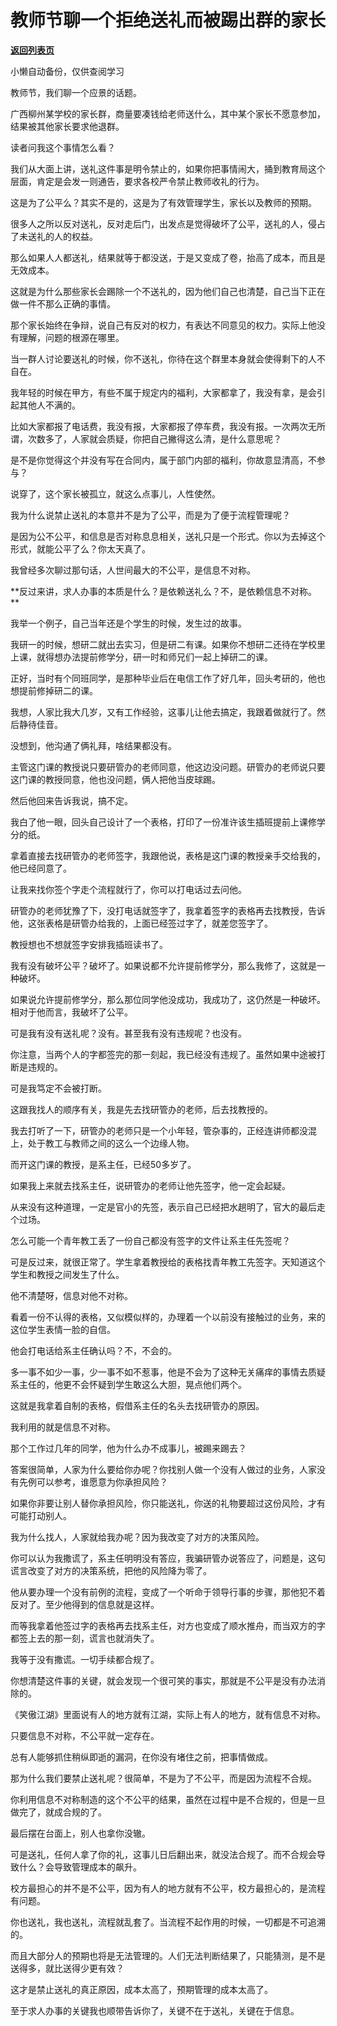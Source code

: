 # 教师节聊一个拒绝送礼而被踢出群的家长

[**返回列表页**](/gzh/记忆承载)

小懒自动备份，仅供查阅学习

教师节，我们聊一个应景的话题。

广西柳州某学校的家长群，商量要凑钱给老师送什么，其中某个家长不愿意参加，结果被其他家长要求他退群。

读者问我这个事情怎么看？  

我们从大面上讲，送礼这件事是明令禁止的，如果你把事情闹大，捅到教育局这个层面，肯定是会发一则通告，要求各校严令禁止教师收礼的行为。  

这是为了公平么？其实不是的，这是为了有效管理学生，家长以及教师的预期。  

很多人之所以反对送礼，反对走后门，出发点是觉得破坏了公平，送礼的人，侵占了未送礼的人的权益。  

那么如果人人都送礼，结果就等于都没送，于是又变成了卷，抬高了成本，而且是无效成本。  

这就是为什么那些家长会踢除一个不送礼的，因为他们自己也清楚，自己当下正在做一件不那么正确的事情。  

那个家长始终在争辩，说自己有反对的权力，有表达不同意见的权力。实际上他没有理解，问题的根源在哪里。  

当一群人讨论要送礼的时候，你不送礼，你待在这个群里本身就会使得剩下的人不自在。  

我年轻的时候在甲方，有些不属于规定内的福利，大家都拿了，我没有拿，是会引起其他人不满的。  

比如大家都报了电话费，我没有报，大家都报了停车费，我没有报。一次两次无所谓，次数多了，人家就会质疑，你把自己撇得这么清，是什么意思呢？  

是不是你觉得这个并没有写在合同内，属于部门内部的福利，你故意显清高，不参与？  

说穿了，这个家长被孤立，就这么点事儿，人性使然。  

我为什么说禁止送礼的本意并不是为了公平，而是为了便于流程管理呢？  

是因为公不公平，和信息是否对称息息相关，送礼只是一个形式。你以为去掉这个形式，就能公平了么？你太天真了。

我曾经多次聊过那句话，人世间最大的不公平，是信息不对称。  

 **反过来讲，求人办事的本质是什么？是依赖送礼么？不，是依赖信息不对称。  
**

我举一个例子，自己当年还是个学生的时候，发生过的故事。  

我研一的时候，想研二就出去实习，但是研二有课。如果你不想研二还待在学校里上课，就得想办法提前修学分，研一时和师兄们一起上掉研二的课。

正好，当时有个同班同学，是那种毕业后在电信工作了好几年，回头考研的，他也想提前修掉研二的课。  

我想，人家比我大几岁，又有工作经验，这事儿让他去搞定，我跟着做就行了。然后静待佳音。  

没想到，他沟通了俩礼拜，啥结果都没有。

主管这门课的教授说只要研管办的老师同意，他这边没问题。研管办的老师说只要这门课的教授同意，他也没问题，俩人把他当皮球踢。

然后他回来告诉我说，搞不定。

我白了他一眼，回头自己设计了一个表格，打印了一份准许该生插班提前上课修学分的纸。

拿着直接去找研管办的老师签字，我跟他说，表格是这门课的教授亲手交给我的，他已经同意了。

让我来找你签个字走个流程就行了，你可以打电话过去问他。

研管办的老师犹豫了下，没打电话就签字了，我拿着签字的表格再去找教授，告诉他，这张表格是研管办给我的，上面已经签过字了，就差您签字了。

教授想也不想就签字安排我插班读书了。

我有没有破坏公平？破坏了。如果说都不允许提前修学分，那么我修了，这就是一种破坏。  

如果说允许提前修学分，那么那位同学他没成功，我成功了，这仍然是一种破坏。相对于他而言，我破坏了公平。

可是我有没有送礼呢？没有。甚至我有没有违规呢？也没有。  

你注意，当两个人的字都签完的那一刻起，我已经没有违规了。虽然如果中途被打断是违规的。  

可是我笃定不会被打断。  

这跟我找人的顺序有关，我是先去找研管办的老师，后去找教授的。  

我去打听了一下，研管办的老师只是一个小年轻，管杂事的，正经连讲师都没混上，处于教工与教师之间的这么一个边缘人物。  

而开这门课的教授，是系主任，已经50多岁了。

如果我上来就去找系主任，说研管办的老师让他先签字，他一定会起疑。

从来没有这种道理，一定是官小的先签，表示自己已经把水趟明了，官大的最后走个过场。  

怎么可能一个青年教工丢了一份自己都没有签字的文件让系主任先签呢？

可是反过来，就很正常了。学生拿着教授给的表格找青年教工先签字。天知道这个学生和教授之间发生了什么。  

他不清楚呀，信息对他不对称。

看着一份不认得的表格，又似模似样的，办理着一个以前没有接触过的业务，来的这位学生表情一脸的自信。  

他会打电话给系主任确认吗？不，不会的。  

多一事不如少一事，少一事不如不惹事，他是不会为了这种无关痛痒的事情去质疑系主任的，他更不会怀疑到学生敢这么大胆，晃点他们两个。  

这就是我拿着自制的表格，假借系主任的名头去找研管办的原因。  

我利用的就是信息不对称。

那个工作过几年的同学，他为什么办不成事儿，被踢来踢去？  

答案很简单，人家为什么要给你办呢？你找别人做一个没有人做过的业务，人家没有先例可以参考，谁愿意为你承担风险？  

如果你非要让别人替你承担风险，你只能送礼，你送的礼物要超过这份风险，才有可能打动别人。  

我为什么找人，人家就给我办呢？因为我改变了对方的决策风险。  

你可以认为我撒谎了，系主任明明没有答应，我骗研管办说答应了，问题是，这句谎言改变了对方的决策系统，把他的风险降为零了。  

他从要办理一个没有前例的流程，变成了一个听命于领导行事的步骤，那他犯不着反对了。至少他得到的信息就是这样。

而等我拿着他签过字的表格再去找系主任，对方也变成了顺水推舟，而当双方的字都签上去的那一刻，谎言也就消失了。  

我等于没有撒谎。一切手续都合规了。

你想清楚这件事的关键，就会发现一个很可笑的事实，那就是不公平是没有办法消除的。  

《笑傲江湖》里面说有人的地方就有江湖，实际上有人的地方，就有信息不对称。  

只要信息不对称，不公平就一定存在。

总有人能够抓住稍纵即逝的漏洞，在你没有堵住之前，把事情做成。  

那为什么我们要禁止送礼呢？很简单，不是为了不公平，而是因为流程不合规。

你利用信息不对称制造的这个不公平的结果，虽然在过程中是不合规的，但是一旦做完了，就成合规的了。

最后摆在台面上，别人也拿你没辙。  

可是送礼，任何人拿了你的礼，这事儿日后翻出来，就没法合规了。而不合规会导致什么？会导致管理成本的飙升。

校方最担心的并不是不公平，因为有人的地方就有不公平，校方最担心的，是流程有问题。  

你也送礼，我也送礼，流程就乱套了。当流程不起作用的时候，一切都是不可追溯的。  

而且大部分人的预期也将是无法管理的。人们无法判断结果了，只能猜测，是不是送得多，就比送得少更有效？

这才是禁止送礼的真正原因，成本太高了，预期管理的成本太高了。  

至于求人办事的关键我也顺带告诉你了，关键不在于送礼，关键在于信息。

